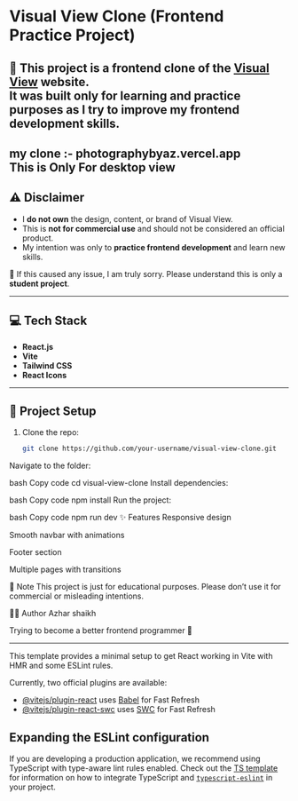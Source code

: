 # Visual View Clone (Frontend Practice Project)

🚀 This project is a **frontend clone** of the [Visual View](https://example.com) website.  
It was built **only for learning and practice purposes** as I try to improve my frontend development skills.
---
my clone :- photographybyaz.vercel.app  
This is Only For desktop view  
---

## ⚠️ Disclaimer
- I **do not own** the design, content, or brand of Visual View.  
- This is **not for commercial use** and should not be considered an official product.  
- My intention was only to **practice frontend development** and learn new skills.  

🙏 If this caused any issue, I am truly sorry. Please understand this is only a **student project**.

---

## 💻 Tech Stack
- **React.js**
- **Vite**
- **Tailwind CSS**
- **React Icons**

---

## 📂 Project Setup

1. Clone the repo:
   ```bash
   git clone https://github.com/your-username/visual-view-clone.git
Navigate to the folder:

bash
Copy code
cd visual-view-clone
Install dependencies:

bash
Copy code
npm install
Run the project:

bash
Copy code
npm run dev
✨ Features
Responsive design

Smooth navbar with animations

Footer section

Multiple pages with transitions

📌 Note
This project is just for educational purposes.
Please don’t use it for commercial or misleading intentions.

👨‍💻 Author
Azhar shaikh

Trying to become a better frontend programmer 🚀



---

This template provides a minimal setup to get React working in Vite with HMR and some ESLint rules.

Currently, two official plugins are available:

- [@vitejs/plugin-react](https://github.com/vitejs/vite-plugin-react/blob/main/packages/plugin-react) uses [Babel](https://babeljs.io/) for Fast Refresh
- [@vitejs/plugin-react-swc](https://github.com/vitejs/vite-plugin-react/blob/main/packages/plugin-react-swc) uses [SWC](https://swc.rs/) for Fast Refresh

## Expanding the ESLint configuration

If you are developing a production application, we recommend using TypeScript with type-aware lint rules enabled. Check out the [TS template](https://github.com/vitejs/vite/tree/main/packages/create-vite/template-react-ts) for information on how to integrate TypeScript and [`typescript-eslint`](https://typescript-eslint.io) in your project.
